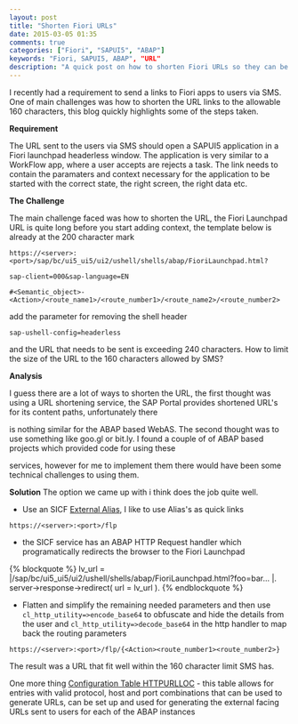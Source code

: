 ```yaml
---
layout: post
title: "Shorten Fiori URLs"
date: 2015-03-05 01:35
comments: true
categories: ["Fiori", "SAPUI5", "ABAP"]
keywords: "Fiori, SAPUI5, ABAP", "URL"
description: "A quick post on how to shorten Fiori URLs so they can be sent via SMS"
---
```


I recently had a requirement to send a links to Fiori apps to users via SMS. One of main challenges was how to shorten the URL links  to the allowable 160 characters, this blog quickly highlights some of the steps taken. 

**Requirement**

The URL sent to the users via SMS should open a SAPUI5 application in a Fiori launchpad headerless window. The application is very similar to a WorkFlow app, where a user accepts are rejects a task. The link needs to contain the paramaters and context necessary for the application to be started with the correct state, the right screen, the right data etc. 


**The Challenge**

The main challenge faced was how to shorten the URL, the Fiori Launchpad URL is quite long before you start adding context, the template below is already at the 200 character mark 

`https://<server>:<port>/sap/bc/ui5_ui5/ui2/ushell/shells/abap/FioriLaunchpad.html?`

`sap-client=000&sap-language=EN`

`#<Semantic_object>-<Action>/<route_name1>/<route_number1>/<route_name2>/<route_number2>`

add the parameter for removing the shell header

`sap-ushell-config=headerless`

and the URL that needs to be sent is exceeding 240 characters. How to limit the size of the URL to the 160 characters allowed by SMS?

**Analysis**

I guess there are a lot of ways to shorten the URL, the first thought was using a URL shortening service, the SAP Portal provides shortened URL's for its content paths, unfortunately there 

is nothing similar for the ABAP based WebAS. The second thought was to use something like goo.gl or bit.ly. I found a couple of of ABAP based projects which provided code for using these 

services, however for me to implement them there would have been some technical challenges to using them.


**Solution**
The option we came up with i think does the job quite well.

* Use an SICF [External Alias](http://help.sap.com/saphelp_nw70ehp2/helpdata/en/78/9852bdc06b11d4ad310000e83539c3/content.htm), I like to use Alias's as quick links

`https://<server>:<port>/flp`

* the SICF service has an ABAP HTTP Request handler which programatically redirects the browser to the Fiori Launchpad

{% blockquote %}
  lv_url = |/sap/bc/ui5_ui5/ui2/ushell/shells/abap/FioriLaunchpad.html?foo=bar... |.
  server->response->redirect( url = lv_url ).
{% endblockquote %}

* Flatten and simplify the remaining needed parameters and then use `cl_http_utility=>encode_base64` to obfuscate and hide the details from the user and `cl_http_utility=>decode_base64` in the http handler to map back the routing parameters  

`https://<server>:<port>/flp/{<Action><route_number1><route_number2>}`

The result was a URL that fit well within the 160 character limit SMS has.

One more thing [Configuration Table HTTPURLLOC](http://help.sap.com/saphelp_nw73ehp1/helpdata/en/48/6b380633f0350ce10000000a42189d/content.htm) - this table allows for entries with valid protocol, host and port combinations that can be used to generate URLs, can be set up and used for generating the external facing URLs sent to users for each of the ABAP instances
